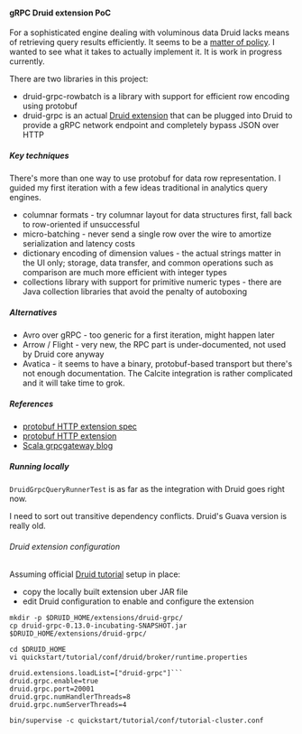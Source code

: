 #### gRPC Druid extension PoC

For a sophisticated engine dealing with voluminous data Druid lacks means of retrieving query results efficiently.
It seems to be a [matter of policy](https://github.com/apache/incubator-druid/issues/3891). I wanted to see what
it takes to actually implement it. It is work in progress currently.

There are two libraries in this project:
* druid-grpc-rowbatch is a library with support for efficient row encoding using protobuf
* druid-grpc is an actual [Druid extension](http://druid.io/docs/latest/development/modules.html) that can be plugged into
Druid to provide a gRPC network endpoint and completely bypass JSON over HTTP

##### Key techniques

There's more than one way to use protobuf for data row representation. I guided my first iteration with a few ideas traditional in analytics query engines.

* columnar formats - try columnar layout for data structures first, fall back to row-oriented if unsuccessful 
* micro-batching - never send a single row over the wire to amortize serialization and latency costs
* dictionary encoding of dimension values - the actual strings matter in the UI only; storage, data transfer, and common 
operations such as comparison are much more efficient with integer types
* collections library with support for primitive numeric types - there are Java collection libraries that avoid the penalty of autoboxing  

##### Alternatives

* Avro over gRPC - too generic for a first iteration, might happen later 
* Arrow / Flight - very new, the RPC part is under-documented, not used by Druid core anyway
* Avatica - it seems to have a binary, protobuf-based transport but there's not enough documentation. The Calcite integration
is rather complicated and it will take time to grok.

##### References

* [protobuf HTTP extension spec](https://cloud.google.com/service-management/reference/rpc/google.api#httprule)
* [protobuf HTTP extension](https://github.com/googleapis/googleapis/blob/master/google/api/http.proto)
* [Scala grpcgateway blog](https://www.beyondthelines.net/computing/grpc-rest-gateway-in-scala/)   


##### Running locally

```DruidGrpcQueryRunnerTest``` is as far as the integration with Druid goes right now. 

I need to sort out transitive dependency conflicts. Druid's Guava version is really old. 

###### Druid extension configuration

Assuming official [Druid tutorial](http://druid.io/docs/latest/tutorials/index.html) setup in place:
* copy the locally built extension uber JAR file
* edit Druid configuration to enable and configure the extension 

```
mkdir -p $DRUID_HOME/extensions/druid-grpc/
cp druid-grpc-0.13.0-incubating-SNAPSHOT.jar $DRUID_HOME/extensions/druid-grpc/

cd $DRUID_HOME
vi quickstart/tutorial/conf/druid/broker/runtime.properties

druid.extensions.loadList=["druid-grpc"]```
druid.grpc.enable=true
druid.grpc.port=20001
druid.grpc.numHandlerThreads=8
druid.grpc.numServerThreads=4

bin/supervise -c quickstart/tutorial/conf/tutorial-cluster.conf